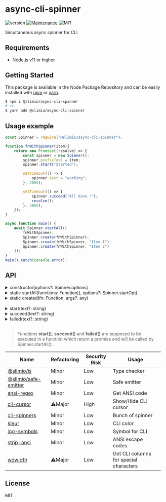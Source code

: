 # async-cli-spinner
![version](https://img.shields.io/badge/version-0.1.3-blue.svg)
[![Maintenance](https://img.shields.io/badge/Maintained%3F-yes-green.svg)](https://github.com/SlimIO/is/commit-activity)
![MIT](https://img.shields.io/github/license/mashape/apistatus.svg)

Simultaneous async spinner for CLI

## Requirements
- Node.js v11 or higher

## Getting Started

This package is available in the Node Package Repository and can be easily installed with [npm](https://docs.npmjs.com/getting-started/what-is-npm) or [yarn](https://yarnpkg.com).

```bash
$ npm i @slimio/async-cli-spinner
# or
$ yarn add @slimio/async-cli-spinner
```

## Usage example
```js
const Spinner = require("@slimio/async-cli-spinner");

function fnWithSpinner(item){
    return new Promise((resolve) => {
        const spinner = new Spinner();
        spinner.prefixText = item;
        spinner.start("Started");

        setTimeout(() => {
            spinner.text = "working";
        }, 2000);

        setTimeout(() => {
            spinner.succeed("All done !");
            resolve();
        }, 3000);
    });
}

async function main() {
    await Spinner.startAll([
        fnWithSpinner,
        Spinner.create(fnWithSpinner),
        Spinner.create(fnWithSpinner, "Item 1"),
        Spinner.create(fnWithSpinner, "Item 2")
    ]);
}
main().catch(console.error);
```

## API

<details><summary>constructor(options?: Spinner.options)</summary>
<br>
Create a new Spinner object.

Options params :
```ts
declare namespace Spinner {
    interface spinnerObj {
        frames: string[];
        interval: number;
    }

    interface options {
        spinner: SpinnerObj|string;
        text: string;
        prefixText: string;
        color: string;
    }
}
```

Example:
```js
const Spinner = require("@slimio/async-cli-spinner");
const spinner = new Spinner();
```
</details>


<details><summary>static startAll(functions: Function[], options?: Spinner.startOpt)</summary>
<br>
Start all functions with spinners passed in array.

> Accept `async` and normal functions  
> If you use normal function, it must return a `Promise`

Options params :
```ts
declare namespace Spinner {
    interface startOpt {
        recap: true;
        rejects: true;
    }
}
```

Example:
```js
const Spinner = require("@slimio/async-cli-spinner");

function fnWithSpinner(){
    return new Promise((resolve) => {
        const spinner = new Spinner();
        spinner.start("Started");

        setTimeout(() => {
            spinner.text = "working";
        }, 2000);

        setTimeout(() => {
            spinner.succeed("All done !");
            resolve();
        }, 3000);
    });
}

async function main() {
    await Spinner.startAll([
        fnWithSpinner,
        fnWithSpinner,
        fnWithSpinner
    ]);
}
main().catch(console.error);
```
</details>

<details><summary>static created(fn: Function, args?: any)</summary>
<br>
This method allow to pass arguments to our spinner function. This method prevent execute function before some throw errors.

Example:
```js
const Spinner = require("@slimio/async-cli-spinner");

function fnWithSpinner(item){
    return new Promise((resolve) => {
        const spinner = new Spinner();
        spinner.prefixText = item;
        spinner.start("Started");

        setTimeout(() => {
            spinner.text = "working";
        }, 2000);

        setTimeout(() => {
            spinner.succeed("All done !");
            resolve();
        }, 3000);
    });
}

async function main() {
    await Spinner.startAll([
        Spinner.create(fnWithSpinner, "Item 1"),
        Spinner.create(fnWithSpinner, "Item 2"),
        Spinner.create(fnWithSpinner, "Item 3")
    ]);
}
main().catch(console.error);
```
</details>


<br>


<details><summary>start(text?: string)</summary>
Start the spinner in the CLI and write the text passed in param.
</details>

<details><summary>succeed(text?: string)</summary>
Stop the spinner in the CLI, write the text passed in param and mark it as succeed with a symbol.
</details>

<details><summary>failed(text?: string)</summary>
Stop the spinner in the CLI, write the text passed in param and mark it as failed with a symbol.
</details>
<br>

> Functions **start()**, **succeed()** and **failed()** are supposed to be executed in a function which return a promise and will be called by Spinner.startAll().

|Name|Refactoring|Security Risk|Usage|
|---|---|---|---|
|[@slimio/is](https://github.com/SlimIO/is#readme)|Minor|Low|Type checker|
|[@slimio/safe-emitter](https://github.com/SlimIO/safeEmitter#readme)|Minor|Low|Safe emitter|
|[ansi-regex](https://github.com/chalk/ansi-regex#readme)|Minor|Low|Get ANSI code|
|[cli-cursor](https://github.com/sindresorhus/cli-cursor#readme)|⚠️Major|High|Show/Hide CLI cursor|
|[cli-spinners](https://github.com/sindresorhus/cli-spinners#readme)|Minor|Low|Bunch of spinner|
|[kleur](https://github.com/lukeed/kleur#readme)|Minor|Low|CLI color|
|[log-symbols](https://github.com/sindresorhus/log-symbols#readme)|Minor|Low|Symbol for CLI|
|[strip-ansi](https://github.com/chalk/strip-ansi#readme)|Minor|Low|ANSI escape codes|
|[wcwidth](https://github.com/timoxley/wcwidth#readme)|⚠️Major|Low|Get CLI columns for special characters|

## License
MIT
